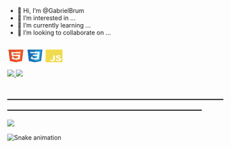 - 👋 Hi, I’m @GabrielBrum
- 👀 I’m interested in ...
- 🌱 I’m currently learning ...
- 💞️ I’m looking to collaborate on ...

 <div style="display: inline_block"><br>
   <img align="center" alt="Ziel-html" height="30" width="40" src="https://raw.githubusercontent.com/devicons/devicon/master/icons/html5/html5-original.svg">
   <img align="center" alt="Ziel-css3" height="30" width="40" src="https://raw.githubusercontent.com/devicons/devicon/master/icons/css3/css3-original.svg">
   <img align="center" alt="Ziel-js" height="30" width="40" src="https://raw.githubusercontent.com/devicons/devicon/master/icons/javascript/javascript-plain.svg">
</div>  
<br>
<div>
  <a href="https://github.com/GabriellBrum">
  <img height="180em" src="https://github-readme-stats.vercel.app/api?username=GabriellBrum&amp;show_icons=true&amp;theme=dark&amp;include_all_commits=true&amp;count_private=true" style="max-width:100%;">
  <img height="180em" src="https://github-readme-stats.vercel.app/api/top-langs/?username=GabriellBrum&amp;layout=compact&amp;langs_count=7&amp;theme=dark" style="max-width:100%;">
</a>

</div>

<h2>_______________________________________________________________________________________________</h2>
     
<div>
   <a href =https://api.whatsapp.com/send?l=pt_BR&phone=5521965659905></a><img src= "https://img.shields.io/badge/WhatsApp-25D366?style=for-the-badge&logo=whatsapp&logoColor=white" ></a>
 
 ![Snake animation](https://github.com/GabriellBrum/GabriellBrum/blob/output/github-contribution-grid-snake.svg)
 
</div>
